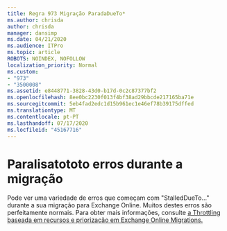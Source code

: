 ```yaml
---
title: Regra 973 Migração ParadaDueTo*
ms.author: chrisda
author: chrisda
manager: dansimp
ms.date: 04/21/2020
ms.audience: ITPro
ms.topic: article
ROBOTS: NOINDEX, NOFOLLOW
localization_priority: Normal
ms.custom:
- "973"
- "3500008"
ms.assetid: e8448771-3828-43d0-b17d-0c2c87377bf2
ms.openlocfilehash: 8ee0bc2230f013f4bf38ad29bbcde217165ba71e
ms.sourcegitcommit: 5eb4fad2edc1d15b961ec1e46ef78b39175dffed
ms.translationtype: MT
ms.contentlocale: pt-PT
ms.lasthandoff: 07/17/2020
ms.locfileid: "45167716"
---
```

# <a name="stalleddueto-errors-during-migration"></a>Paralisatototo erros durante a migração

Pode ver uma variedade de erros que começam com "StalledDueTo..." durante a sua migração para Exchange Online. Muitos destes erros são perfeitamente normais. Para obter mais informações, consulte [a Throttling baseada em recursos e priorização em Exchange Online Migrations.](https://techcommunity.microsoft.com/t5/exchange-team-blog/resource-based-throttling-and-prioritization-in-exchange-online/ba-p/608020)
